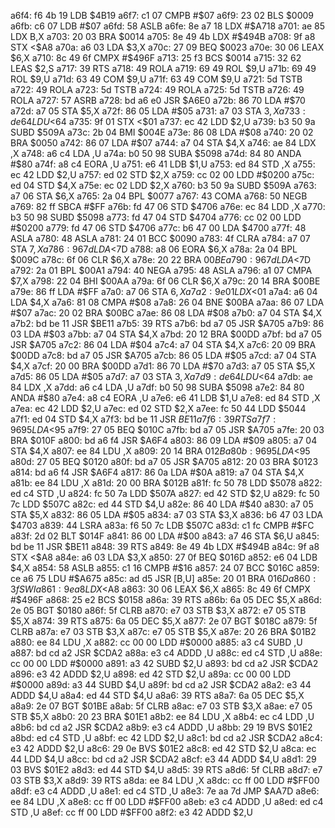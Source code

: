 a6f4: f6 4b 19  LDB    $4B19
a6f7: c1 07     CMPB   #$07
a6f9: 23 02     BLS    $0009
a6fb: c6 07     LDB    #$07
a6fd: 58        ASLB
a6fe: 8e a7 18  LDX    #$A718
a701: ae 85     LDX    B,X
a703: 20 03     BRA    $0014
a705: 8e 49 4b  LDX    #$494B
a708: 9f a8     STX    <$A8
a70a: a6 03     LDA    $3,X
a70c: 27 09     BEQ    $0023
a70e: 30 06     LEAX   $6,X
a710: 8c 49 6f  CMPX   #$496F
a713: 25 f3     BCS    $0014
a715: 32 62     LEAS   $2,S
a717: 39        RTS
a718: 49        ROLA
a719: 69 49     ROL    $9,U
a71b: 69 49     ROL    $9,U
a71d: 63 49     COM    $9,U
a71f: 63 49     COM    $9,U
a721: 5d        TSTB
a722: 49        ROLA
a723: 5d        TSTB
a724: 49        ROLA
a725: 5d        TSTB
a726: 49        ROLA
a727: 57        ASRB
a728: bd a6 e0  JSR    $A6E0
a72b: 86 70     LDA    #$70
a72d: a7 05     STA    $5,X
a72f: 86 05     LDA    #$05
a731: a7 03     STA    $3,X
a733: de 64     LDU    <$64
a735: 9f 01     STX    <$01
a737: ec 42     LDD    $2,U
a739: b3 50 9a  SUBD   $509A
a73c: 2b 04     BMI    $004E
a73e: 86 08     LDA    #$08
a740: 20 02     BRA    $0050
a742: 86 07     LDA    #$07
a744: a7 04     STA    $4,X
a746: ae 84     LDX    ,X
a748: a6 c4     LDA    ,U
a74a: b0 50 98  SUBA   $5098
a74d: 84 80     ANDA   #$80
a74f: a8 c4     EORA   ,U
a751: e6 41     LDB    $1,U
a753: ed 84     STD    ,X
a755: ec 42     LDD    $2,U
a757: ed 02     STD    $2,X
a759: cc 02 00  LDD    #$0200
a75c: ed 04     STD    $4,X
a75e: ec 02     LDD    $2,X
a760: b3 50 9a  SUBD   $509A
a763: a7 06     STA    $6,X
a765: 2a 04     BPL    $0077
a767: 43        COMA
a768: 50        NEGB
a769: 82 ff     SBCA   #$FF
a76b: fd 47 06  STD    $4706
a76e: ec 84     LDD    ,X
a770: b3 50 98  SUBD   $5098
a773: fd 47 04  STD    $4704
a776: cc 02 00  LDD    #$0200
a779: fd 47 06  STD    $4706
a77c: b6 47 00  LDA    $4700
a77f: 48        ASLA
a780: 48        ASLA
a781: 24 01     BCC    $0090
a783: 4f        CLRA
a784: a7 07     STA    $7,X
a786: 96 7d     LDA    <$7D
a788: a8 06     EORA   $6,X
a78a: 2a 04     BPL    $009C
a78c: 6f 06     CLR    $6,X
a78e: 20 22     BRA    $00BE
a790: 96 7d     LDA    <$7D
a792: 2a 01     BPL    $00A1
a794: 40        NEGA
a795: 48        ASLA
a796: a1 07     CMPA   $7,X
a798: 22 04     BHI    $00AA
a79a: 6f 06     CLR    $6,X
a79c: 20 14     BRA    $00BE
a79e: 86 ff     LDA    #$FF
a7a0: a7 06     STA    $6,X
a7a2: 9e 01     LDX    <$01
a7a4: a6 04     LDA    $4,X
a7a6: 81 08     CMPA   #$08
a7a8: 26 04     BNE    $00BA
a7aa: 86 07     LDA    #$07
a7ac: 20 02     BRA    $00BC
a7ae: 86 08     LDA    #$08
a7b0: a7 04     STA    $4,X
a7b2: bd be 11  JSR    $BE11
a7b5: 39        RTS
a7b6: bd a7 05  JSR    $A705
a7b9: 86 03     LDA    #$03
a7bb: a7 04     STA    $4,X
a7bd: 20 12     BRA    $00DD
a7bf: bd a7 05  JSR    $A705
a7c2: 86 04     LDA    #$04
a7c4: a7 04     STA    $4,X
a7c6: 20 09     BRA    $00DD
a7c8: bd a7 05  JSR    $A705
a7cb: 86 05     LDA    #$05
a7cd: a7 04     STA    $4,X
a7cf: 20 00     BRA    $00DD
a7d1: 86 70     LDA    #$70
a7d3: a7 05     STA    $5,X
a7d5: 86 05     LDA    #$05
a7d7: a7 03     STA    $3,X
a7d9: de 64     LDU    <$64
a7db: ae 84     LDX    ,X
a7dd: a6 c4     LDA    ,U
a7df: b0 50 98  SUBA   $5098
a7e2: 84 80     ANDA   #$80
a7e4: a8 c4     EORA   ,U
a7e6: e6 41     LDB    $1,U
a7e8: ed 84     STD    ,X
a7ea: ec 42     LDD    $2,U
a7ec: ed 02     STD    $2,X
a7ee: fc 50 44  LDD    $5044
a7f1: ed 04     STD    $4,X
a7f3: bd be 11  JSR    $BE11
a7f6: 39        RTS
a7f7: 96 95     LDA    <$95
a7f9: 27 05     BEQ    $010C
a7fb: bd a7 05  JSR    $A705
a7fe: 20 03     BRA    $010F
a800: bd a6 f4  JSR    $A6F4
a803: 86 09     LDA    #$09
a805: a7 04     STA    $4,X
a807: ee 84     LDU    ,X
a809: 20 14     BRA    $012B
a80b: 96 95     LDA    <$95
a80d: 27 05     BEQ    $0120
a80f: bd a7 05  JSR    $A705
a812: 20 03     BRA    $0123
a814: bd a6 f4  JSR    $A6F4
a817: 86 0a     LDA    #$0A
a819: a7 04     STA    $4,X
a81b: ee 84     LDU    ,X
a81d: 20 00     BRA    $012B
a81f: fc 50 78  LDD    $5078
a822: ed c4     STD    ,U
a824: fc 50 7a  LDD    $507A
a827: ed 42     STD    $2,U
a829: fc 50 7c  LDD    $507C
a82c: ed 44     STD    $4,U
a82e: 86 40     LDA    #$40
a830: a7 05     STA    $5,X
a832: 86 05     LDA    #$05
a834: a7 03     STA    $3,X
a836: b6 47 03  LDA    $4703
a839: 44        LSRA
a83a: f6 50 7c  LDB    $507C
a83d: c1 fc     CMPB   #$FC
a83f: 2d 02     BLT    $014F
a841: 86 00     LDA    #$00
a843: a7 46     STA    $6,U
a845: bd be 11  JSR    $BE11
a848: 39        RTS
a849: 8e 49 4b  LDX    #$494B
a84c: 9f a8     STX    <$A8
a84e: a6 03     LDA    $3,X
a850: 27 0f     BEQ    $016D
a852: e6 04     LDB    $4,X
a854: 58        ASLB
a855: c1 16     CMPB   #$16
a857: 24 07     BCC    $016C
a859: ce a6 75  LDU    #$A675
a85c: ad d5     JSR    [B,U]
a85e: 20 01     BRA    $016D
a860: 3f        SWI
a861: 9e a8     LDX    <$A8
a863: 30 06     LEAX   $6,X
a865: 8c 49 6f  CMPX   #$496F
a868: 25 e2     BCS    $0158
a86a: 39        RTS
a86b: 6a 05     DEC    $5,X
a86d: 2e 05     BGT    $0180
a86f: 5f        CLRB
a870: e7 03     STB    $3,X
a872: e7 05     STB    $5,X
a874: 39        RTS
a875: 6a 05     DEC    $5,X
a877: 2e 07     BGT    $018C
a879: 5f        CLRB
a87a: e7 03     STB    $3,X
a87c: e7 05     STB    $5,X
a87e: 20 26     BRA    $01B2
a880: ee 84     LDU    ,X
a882: cc 00 00  LDD    #$0000
a885: a3 c4     SUBD   ,U
a887: bd cd a2  JSR    $CDA2
a88a: e3 c4     ADDD   ,U
a88c: ed c4     STD    ,U
a88e: cc 00 00  LDD    #$0000
a891: a3 42     SUBD   $2,U
a893: bd cd a2  JSR    $CDA2
a896: e3 42     ADDD   $2,U
a898: ed 42     STD    $2,U
a89a: cc 00 00  LDD    #$0000
a89d: a3 44     SUBD   $4,U
a89f: bd cd a2  JSR    $CDA2
a8a2: e3 44     ADDD   $4,U
a8a4: ed 44     STD    $4,U
a8a6: 39        RTS
a8a7: 6a 05     DEC    $5,X
a8a9: 2e 07     BGT    $01BE
a8ab: 5f        CLRB
a8ac: e7 03     STB    $3,X
a8ae: e7 05     STB    $5,X
a8b0: 20 23     BRA    $01E1
a8b2: ee 84     LDU    ,X
a8b4: ec c4     LDD    ,U
a8b6: bd cd a2  JSR    $CDA2
a8b9: e3 c4     ADDD   ,U
a8bb: 29 19     BVS    $01E2
a8bd: ed c4     STD    ,U
a8bf: ec 42     LDD    $2,U
a8c1: bd cd a2  JSR    $CDA2
a8c4: e3 42     ADDD   $2,U
a8c6: 29 0e     BVS    $01E2
a8c8: ed 42     STD    $2,U
a8ca: ec 44     LDD    $4,U
a8cc: bd cd a2  JSR    $CDA2
a8cf: e3 44     ADDD   $4,U
a8d1: 29 03     BVS    $01E2
a8d3: ed 44     STD    $4,U
a8d5: 39        RTS
a8d6: 5f        CLRB
a8d7: e7 03     STB    $3,X
a8d9: 39        RTS
a8da: ee 84     LDU    ,X
a8dc: cc ff 00  LDD    #$FF00
a8df: e3 c4     ADDD   ,U
a8e1: ed c4     STD    ,U
a8e3: 7e aa 7d  JMP    $AA7D
a8e6: ee 84     LDU    ,X
a8e8: cc ff 00  LDD    #$FF00
a8eb: e3 c4     ADDD   ,U
a8ed: ed c4     STD    ,U
a8ef: cc ff 00  LDD    #$FF00
a8f2: e3 42     ADDD   $2,U
